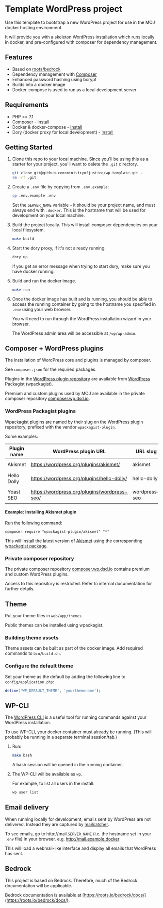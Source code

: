 # Template WordPress project

Use this template to bootstrap a new WordPress project for use in the MOJ docker hosting environment.

It will provide you with a skeleton WordPress installation which runs locally in docker, and pre-configured with composer for dependency management.

## Features

- Based on [roots/bedrock](https://roots.io/bedrock)
- Dependency management with [Composer](https://getcomposer.org)
- Enhanced password hashing using bcrypt
- Builds into a docker image
- Docker-compose is used to run as a local development server

## Requirements

- PHP >= 7.1
- Composer - [Install](https://getcomposer.org/doc/00-intro.md#installation-linux-unix-osx)
- Docker & docker-compose - [Install](https://www.docker.com/docker-mac)
- Dory (docker proxy for local development) - [Install](https://github.com/FreedomBen/dory)

## Getting Started

1. Clone this repo to your local machine. Since you'll be using this as a starter for your project, you'll want to delete the `.git` directory.
    ```bash
    git clone git@github.com:ministryofjustice/wp-template.git .
    rm -rf .git
    ```

2. Create a `.env` file by copying from `.env.example`:
    ```bash
    cp .env.example .env
    ```

    Set the `SERVER_NAME` variable – it should be your project name, and must always end with `.docker`. This is the hostname that will be used for development on your local machine.

3. Build the project locally. This will install composer dependencies on your local filesystem.
    ```bash
    make build
    ```

4. Start the dory proxy, if it's not already running.
    ```bash
    dory up
    ```

    If you get an error message when trying to start dory, make sure you have docker running.

5. Build and run the docker image.
    ```bash
    make run
    ```

6. Once the docker image has built and is running, you should be able to access the running container by going to the hostname you specified in `.env` using your web browser.

    You will need to run through the WordPress installation wizard in your browser.

    The WordPress admin area will be accessible at `/wp/wp-admin`.

## Composer + WordPress plugins

The installation of WordPress core and plugins is managed by composer.

See `composer.json` for the required packages.

Plugins in the [WordPress plugin repository](https://wordpress.org/plugins/) are available from [WordPress Packagist](https://wpackagist.org/) (wpackagist).

Premium and custom plugins used by MOJ are available in the private composer repository [composer.wp.dsd.io](https://composer.wp.dsd.io).

### WordPress Packagist plugins

Wpackagist plugins are named by their slug on the WordPress plugin repository, prefixed with the vendor `wpackagist-plugin`.

Some examples:

| Plugin name | WordPress plugin URL                         | URL slug      | package name                      |
| ----------- | -------------------------------------------- | ------------- | --------------------------------- |
| Akismet     | https://wordpress.org/plugins/akismet/       | akismet       | `wpackagist-plugin/akismet`       |
| Hello Dolly | https://wordpress.org/plugins/hello-dolly/   | hello-dolly   | `wpackagist-plugin/hello-dolly`   |
| Yoast SEO   | https://wordpress.org/plugins/wordpress-seo/ | wordpress-seo | `wpackagist-plugin/wordpress-seo` |

#### Example: Installing Akismet plugin

Run the following command:

```
composer require "wpackagist-plugin/akismet" "*"
```

This will install the latest version of [Akismet](https://wordpress.org/plugins/akismet/) using the corresponding [wpackagist package](https://wpackagist.org/search?q=akismet).

### Private composer repository

The private composer repository [composer.wp.dsd.io](https://composer.wp.dsd.io) contains premium and custom WordPress plugins.

Access to this repository is restricted. Refer to internal documentation for further details.

## Theme

Put your theme files in `web/app/themes`.

Public themes can be installed using wpackagist.

### Building theme assets

Theme assets can be built as part of the docker image. Add required commands to `bin/build.sh`.

### Configure the default theme

Set your theme as the default by adding the following line to `config/application.php`:

```php
define('WP_DEFAULT_THEME', 'yourthemename');
```

## WP-CLI

The [WordPress CLI](https://wp-cli.org/) is a useful tool for running commands against your WordPress installation.

To use WP-CLI, your docker container must already be running. (This will probably be running in a separate terminal session/tab.)

1. Run:
    ```bash
    make bash
    ```

    A bash session will be opened in the running container.

2. The WP-CLI will be available as `wp`.

    For example, to list all users in the install:
    ```bash
    wp user list
    ```

## Email delivery

When running locally for development, emails sent by WordPress are not delivered. Instead they are captured by [mailcatcher](https://mailcatcher.me/).

To see emails, go to http://mail.`SERVER_NAME` (i.e. the hostname set in your `.env` file) in your browser.
e.g. http://mail.example.docker

This will load a webmail-like interface and display all emails that WordPress has sent.

## Bedrock

This project is based on Bedrock. Therefore, much of the Bedrock documentation will be applicable.

Bedrock documentation is available at [https://roots.io/bedrock/docs/](https://roots.io/bedrock/docs/).
